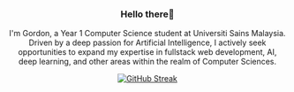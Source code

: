 <h3 align = "center">
    Hello there🤘
</h1>

<p align = "center">
    I'm Gordon, a Year 1 Computer Science student at Universiti Sains Malaysia. Driven by a deep passion for Artificial Intelligence, I actively seek opportunities to expand my expertise in fullstack web development, AI, deep learning, and other areas within the realm of Computer Sciences.
</p>

<div align = "center">
    <a href="https://git.io/streak-stats"><img src="https://streak-stats.demolab.com?user=ccchaigordon&theme=dark" alt="GitHub Streak" /></a>
</div>
